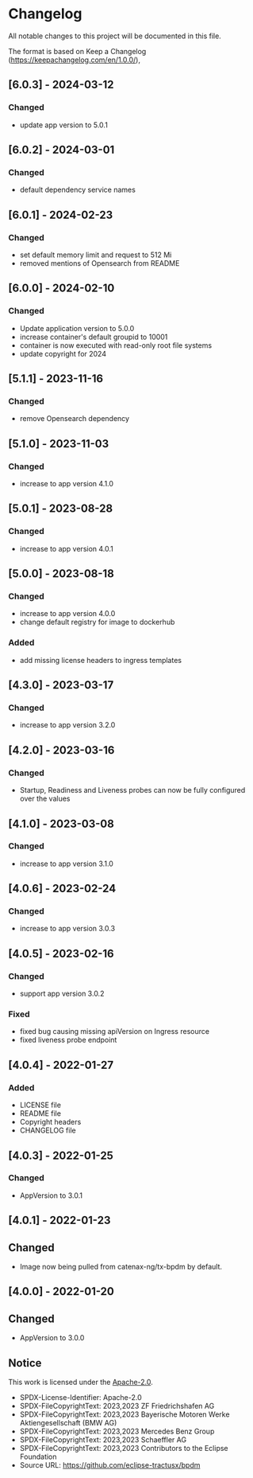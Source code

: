 # Changelog

All notable changes to this project will be documented in this file.

The format is based on Keep a Changelog (https://keepachangelog.com/en/1.0.0/),

## [6.0.3] - 2024-03-12

### Changed

- update app version to 5.0.1

## [6.0.2] - 2024-03-01

### Changed

- default dependency service names

## [6.0.1] - 2024-02-23

### Changed

- set default memory limit and request to 512 Mi
- removed mentions of Opensearch from README

## [6.0.0] - 2024-02-10

### Changed

- Update application version to 5.0.0
- increase container's default groupid to 10001
- container is now executed with read-only root file systems
- update copyright for 2024

## [5.1.1] - 2023-11-16

### Changed

- remove Opensearch dependency

## [5.1.0] - 2023-11-03

### Changed

- increase to app version 4.1.0

## [5.0.1] - 2023-08-28

### Changed

- increase to app version 4.0.1

## [5.0.0] - 2023-08-18

### Changed

- increase to app version 4.0.0
- change default registry for image to dockerhub

### Added

- add missing license headers to ingress templates

## [4.3.0] - 2023-03-17

### Changed

- increase to app version 3.2.0

## [4.2.0] - 2023-03-16

### Changed

- Startup, Readiness and Liveness probes can now be fully configured over the values

## [4.1.0] - 2023-03-08

### Changed

- increase to app version 3.1.0

## [4.0.6] - 2023-02-24

### Changed

- increase to app version 3.0.3

## [4.0.5] - 2023-02-16

### Changed

- support app version 3.0.2

### Fixed

- fixed bug causing missing apiVersion on Ingress resource
- fixed liveness probe endpoint

## [4.0.4] - 2022-01-27

### Added

- LICENSE file
- README file
- Copyright headers
- CHANGELOG file

## [4.0.3] - 2022-01-25

### Changed

- AppVersion to 3.0.1

## [4.0.1] - 2022-01-23

## Changed

- Image now being pulled from catenax-ng/tx-bpdm by default.

## [4.0.0] - 2022-01-20

## Changed

- AppVersion to 3.0.0

## Notice

This work is licensed under the [Apache-2.0](https://www.apache.org/licenses/LICENSE-2.0).

- SPDX-License-Identifier: Apache-2.0
- SPDX-FileCopyrightText: 2023,2023 ZF Friedrichshafen AG
- SPDX-FileCopyrightText: 2023,2023 Bayerische Motoren Werke Aktiengesellschaft (BMW AG)
- SPDX-FileCopyrightText: 2023,2023 Mercedes Benz Group
- SPDX-FileCopyrightText: 2023,2023 Schaeffler AG
- SPDX-FileCopyrightText: 2023,2023 Contributors to the Eclipse Foundation
- Source URL: https://github.com/eclipse-tractusx/bpdm